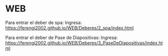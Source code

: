 # WEB

Para entrar el deber de spa: Ingresa:
https://ferengi2002.github.io/WEB/Deberes/2_spa/index.html

Para entrar el deber de Pase de Diapositivas: Ingresa:
https://ferengi2002.github.io/WEB/Deberes/3_PaseDeDiapositivas/index.html
